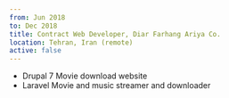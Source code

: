 ```yaml
---
from: Jun 2018
to: Dec 2018
title: Contract Web Developer, Diar Farhang Ariya Co.
location: Tehran, Iran (remote)
active: false
---
```


* Drupal 7 Movie download website
* Laravel Movie and music streamer and downloader
